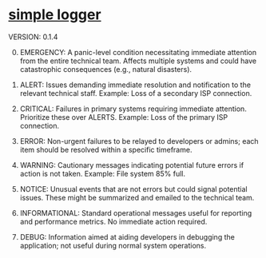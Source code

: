 #  [simple logger](LICENSE)

VERSION: 0.1.4

0. EMERGENCY: A panic-level condition necessitating immediate attention from the entire technical team. Affects multiple systems and could have catastrophic consequences (e.g., natural disasters).

1. ALERT: Issues demanding immediate resolution and notification to the relevant technical staff. Example: Loss of a secondary ISP connection.

2. CRITICAL: Failures in primary systems requiring immediate attention. Prioritize these over ALERTS. Example: Loss of the primary ISP connection.

3. ERROR: Non-urgent failures to be relayed to developers or admins; each item should be resolved within a specific timeframe.

4. WARNING: Cautionary messages indicating potential future errors if action is not taken. Example: File system 85% full.

5. NOTICE: Unusual events that are not errors but could signal potential issues. These might be summarized and emailed to the technical team.

6. INFORMATIONAL: Standard operational messages useful for reporting and performance metrics. No immediate action required.

7. DEBUG: Information aimed at aiding developers in debugging the application; not useful during normal system operations.


